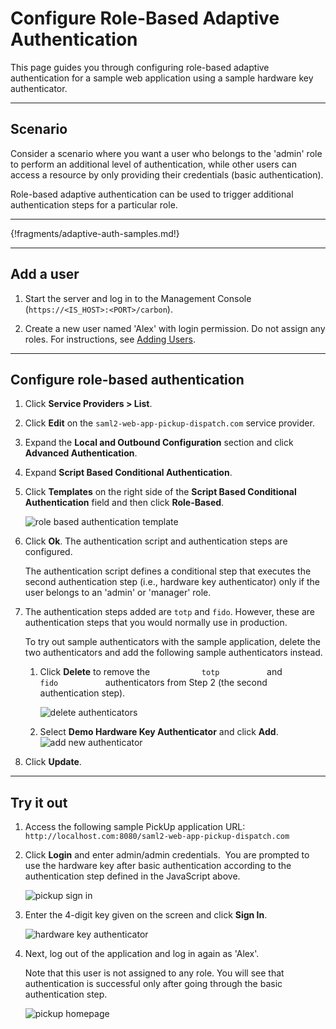 # Configure Role-Based Adaptive Authentication

This page guides you through configuring role-based adaptive authentication for a sample web application using a sample hardware key authenticator. 

----

## Scenario

Consider a scenario where you want a user who belongs to the 'admin' role to perform an additional level of authentication, while other users can access a resource by only providing their credentials (basic authentication).

Role-based adaptive authentication can be used to trigger additional authentication steps for a particular role. 

----

{!fragments/adaptive-auth-samples.md!}

----

## Add a user


1.  Start the server and log in to the Management Console (`https://<IS_HOST>:<PORT>/carbon`).

2.  Create a new user named 'Alex' with login permission. Do not assign any roles.
    For instructions, see [Adding Users](../../../guides/identity-lifecycles/admin-creation-workflow/).

----

## Configure role-based authentication

1.  Click **Service Providers > List**.

2.  Click **Edit** on the `saml2-web-app-pickup-dispatch.com` service provider.

3.  Expand the **Local and Outbound Configuration** section and click **Advanced Authentication**.

4.  Expand **Script Based Conditional Authentication**.

5.  Click **Templates** on the right side of the **Script Based Conditional Authentication** field and then click **Role-Based**.  

    ![role based authentication template](/assets/img/samples/role-based-template.png)

6.  Click **Ok**. The authentication script and authentication steps
    are configured. 
    
    The authentication script defines a conditional step
    that executes the second authentication step (i.e., hardware key
    authenticator) only if the user belongs to an 'admin' or 'manager'
    role.

7.  The authentication steps added are `totp` and `fido`. However, these are authentication steps that you would normally use in production. 

    To try out sample authenticators with the sample application, delete the two
    authenticators and add the following sample authenticators instead.

    1.  Click **Delete** to remove the `            totp           ` and
        `            fido           ` authenticators from Step 2 (the
        second authentication step).
        
        ![delete authenticators](/assets/img/samples/delete-authenticators.png)
        
    2.  Select **Demo Hardware Key Authenticator** and click **Add**.  
        ![add new authenticator](/assets/img/samples/add-new-authenticator.png)

8.  Click **Update**.

----

## Try it out

1.  Access the following sample PickUp application URL:
    `http://localhost.com:8080/saml2-web-app-pickup-dispatch.com`
    
2.  Click **Login** and enter admin/admin credentials.  
    You are prompted to use the hardware key after basic authentication according to the authentication step defined in the JavaScript above.  
    
    ![pickup sign in](/assets/img/samples/pickup-sign-in.png)
    
3.  Enter the 4-digit key given on the screen and click **Sign In**. 

    ![hardware key authenticator](/assets/img/samples/hardware-key-authenticator.png)
    
    
4.  Next, log out of the application and log in again as 'Alex'. 

    Note that this user is not assigned to any role. You will see that
    authentication is successful only after going through the basic
    authentication step.  

    ![pickup homepage](/assets/img/samples/pickup-homepage.png)